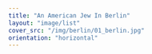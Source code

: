 ```yaml
---
title: "An American Jew In Berlin"
layout: "image/list"
cover_src: "/img/berlin/01_berlin.jpg"
orientation: "horizontal"
---
```

